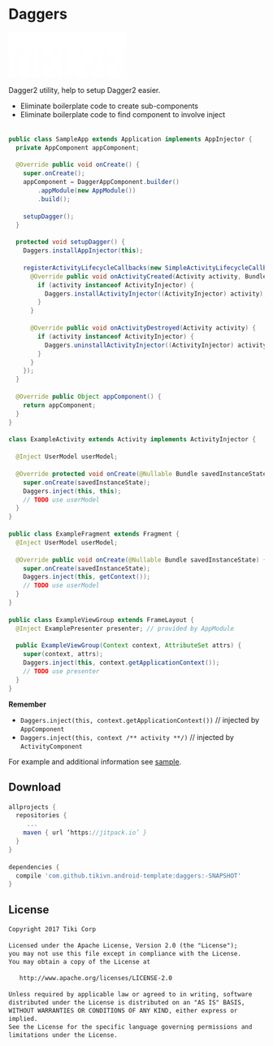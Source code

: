 Daggers
=======

![Logo](../logo.png)

Dagger2 utility, help to setup Dagger2 easier. 

 * Eliminate boilerplate code to create sub-components
 * Eliminate boilerplate code to find component to involve inject

```java

public class SampleApp extends Application implements AppInjector {
  private AppComponent appComponent;

  @Override public void onCreate() {
    super.onCreate();
    appComponent = DaggerAppComponent.builder()
        .appModule(new AppModule())
        .build();

    setupDagger();
  }

  protected void setupDagger() {
    Daggers.installAppInjector(this);

    registerActivityLifecycleCallbacks(new SimpleActivityLifecycleCallbacks() {
      @Override public void onActivityCreated(Activity activity, Bundle bundle) {
        if (activity instanceof ActivityInjector) {
          Daggers.installActivityInjector((ActivityInjector) activity);
        }
      }

      @Override public void onActivityDestroyed(Activity activity) {
        if (activity instanceof ActivityInjector) {
          Daggers.uninstallActivityInjector((ActivityInjector) activity);
        }
      }
    });
  }

  @Override public Object appComponent() {
    return appComponent;
  }
}

class ExampleActivity extends Activity implements ActivityInjector {  
  
  @Inject UserModel userModel;
  
  @Override protected void onCreate(@Nullable Bundle savedInstanceState) {
    super.onCreate(savedInstanceState);
    Daggers.inject(this, this);
    // TODO use userModel
  }
}

public class ExampleFragment extends Fragment {
  @Inject UserModel userModel;

  @Override public void onCreate(@Nullable Bundle savedInstanceState) {
    super.onCreate(savedInstanceState);
    Daggers.inject(this, getContext());
    // TODO use userModel
  }
}

public class ExampleViewGroup extends FrameLayout {
  @Inject ExamplePresenter presenter; // provided by AppModule
  
  public ExampleViewGroup(Context context, AttributeSet attrs) {
    super(context, attrs);
    Daggers.inject(this, context.getApplicationContext());
    // TODO use presenter
  }
}

```

**Remember**

 * `Daggers.inject(this, context.getApplicationContext())` // injected by `AppComponent`
 * `Daggers.inject(this, context /** activity **/)` // injected by `ActivityComponent`

For example and additional information see [sample](../sample).

Download
--------

```groovy
allprojects {
  repositories {
	 ...
    maven { url ‘https://jitpack.io’ }
  }
}

dependencies {
  compile 'com.github.tikivn.android-template:daggers:-SNAPSHOT'
}
```

License
-------

    Copyright 2017 Tiki Corp

    Licensed under the Apache License, Version 2.0 (the "License");
    you may not use this file except in compliance with the License.
    You may obtain a copy of the License at

       http://www.apache.org/licenses/LICENSE-2.0

    Unless required by applicable law or agreed to in writing, software
    distributed under the License is distributed on an "AS IS" BASIS,
    WITHOUT WARRANTIES OR CONDITIONS OF ANY KIND, either express or implied.
    See the License for the specific language governing permissions and
    limitations under the License.
